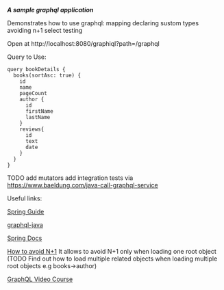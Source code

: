 ***A sample graphql application***

Demonstrates how to use graphql:
mapping
declaring sustom types
avoiding n+1 select
testing



Open at http://localhost:8080/graphiql?path=/graphql


Query to Use:

```
query bookDetails {
  books(sortAsc: true) {
    id
    name
    pageCount
    author {
      id
      firstName
      lastName
    }
    reviews{
      id
      text
      date
    }
  }
}
```

TODO
 add mutators 
 add integration tests via https://www.baeldung.com/java-call-graphql-service

Useful links:

[Spring Guide](https://spring.io/guides/gs/graphql-server/)

[graphql-java](https://www.graphql-java.com)

[Spring Docs](https://docs.spring.io/spring-graphql/docs/current/reference/html)

[How to avoid N+1](https://techdozo.dev/spring-for-graphql-how-to-solve-the-n1-problem/)
It allows to avoid N+1 only when loading one root object (TODO Find out how to load multiple related objects when loading multiple root objects e.g books->author)

[GraphQL Video Course](https://www.youtube.com/playlist?list=PLiwhu8iLxKwL1TU0RMM6z7TtkyW-3-5Wi)